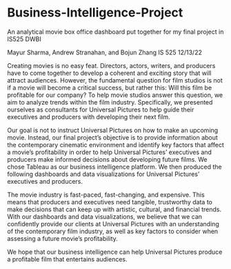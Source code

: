 # Business-Intelligence-Project
An analytical movie box office dashboard put together for my final project in IS525 DWBI

Mayur Sharma, Andrew Stranahan, and Bojun Zhang
IS 525
12/13/22

Creating movies is no easy feat. Directors, actors, writers, and producers have to come together to develop a coherent and exciting story that will attract audiences. 
However, the fundamental question for film studios is not if a movie will become a critical success, but rather this: Will this film be profitable for our company? To help movie studios answer this question, we aim to analyze trends within the film industry. 
Specifically, we presented ourselves as consultants for Universal Pictures to help guide their executives and producers with developing their next film. 

Our goal is not to instruct Universal Pictures on how to make an upcoming movie. Instead, our final project’s objective is to provide information about the contemporary cinematic environment and identify key factors that affect a movie’s profitability in order to help Universal Pictures’ executives and producers make informed decisions about developing future films. We chose Tableau as our business intelligence platform. We then produced the following dashboards and data visualizations for Universal Pictures’ executives and producers. 

The movie industry is fast-paced, fast-changing, and expensive. This means that producers and executives need tangible, trustworthy data to make decisions that can keep up with artistic, cultural, and financial trends. With our dashboards and data visualizations, we believe that we can confidently provide our clients at Universal Pictures with an understanding of the contemporary film industry, as well as key factors to consider when assessing a future movie’s profitability. 

We hope that our business intelligence can help Universal Pictures produce a profitable film that entertains audiences. 
